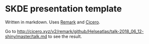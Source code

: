 # SKDE presentation template

Written in markdown. Uses [Remark](https://github.com/gnab/remark) and [Cicero](http://cicero.xyz).

Go to http://cicero.xyz/v2/remark/github/Helseatlas/talk-2018_06_12-shiny/master/talk.md to see the result.

